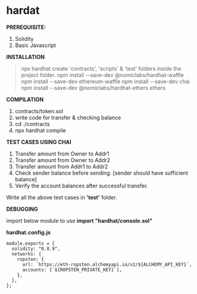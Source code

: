 # hardat

**PREREQUISITE:**

1. Solidity
2. Basic Javascript

**INSTALLATION**

> npx hardhat
> create 'contracts', 'scripts' & 'test' folders inside the project folder.
> npm install --save-dev @nomiclabs/hardhat-waffle 
> npm install --save-dev ethereum-waffle 
> npm install --save-dev chai 
> npm install --save-dev @nomiclabs/hardhat-ethers ethers

**COMPILATION**

1. contracts/token.sol
2. write code for transfer & checking balance
3. cd ./contracts
4. npx hardhat compile

**TEST CASES USING CHAI**

1. Transfer amount from Owner to Addr1
2. Transfer amount from Owner to Addr2
3. Transfer amount from Addr1 to Addr2
4. Check sender balance before sending. [sender should have sufficient balance]
5. Verify the account balances after successful transfer.

Write all the above test cases in **'test'** folder.

**DEBUGGING**

import below module to use **import "hardhat/console.sol"**

**hardhat.config.js**

```
module.exports = {
  solidity: "0.8.9",
  networks: {
    ropsten: {
      url: `https://eth-ropsten.alchemyapi.io/v2/${ALCHEMY_API_KEY}`,
      accounts: [`${ROPSTEN_PRIVATE_KEY}`],
    },
  },
};
```

